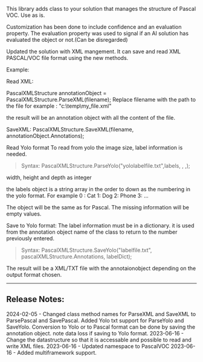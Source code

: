 ﻿This library adds class to your solution that manages the
structure of Pascal VOC. Use as is. 

Customization has been done to include confidence and an evaluation property.
The evaluation property was used to signal if an AI solution has evaluated the object or not.(Can be disregarded)

Updated the solution with XML mangement. It can save and read XML PASCAL/VOC file format using the 
new methods.

Example:

Read XML: 

PascalXMLStructure annotationObject = PascalXMLStructure.ParseXML(filename);
Replace filename with the path to the file for example : "c:\temp\my_file.xml"

the result will be an annotation object with all the content of the file.

SaveXML:
PascalXMLStructure.SaveXML(filename, annotationObject.Annotations);

Read Yolo format
To read from yolo the image size, label information is needed.

> Syntax: PascalXMLStructure.ParseYolo("yololabelfile.txt",labels, <width>, <height>,<depth>);

width, height and depth as integer

the labels object is a string array in the order to down as the numbering in the yolo format. For example
0 : Cat
1: Dog
2: Phone
3: ...

The object will be the same as for Pascal. The missing information will be empty values.

Save to Yolo format:
The label information must be in a dictionary. it is used from the annotation object name of the class to
return to the number previously entered.

> Syntax: PascalXMLStructure.SaveYolo("labelfile.txt", pascalXMLStructure.Annotations, labelDict);

The result will be a XML/TXT file with the annotaionobject depending on the output format chosen.


------------------------
Release Notes:
------------------------
2024-02-05 - Changed class method names for ParseXML and SaveXML to ParsePascal and SavePascal. Added Yolo txt support for ParseYolo and SaveYolo. Conversion to Yolo or to Pascal format can be done by saving the annotation object. note data loss if saving to Yolo format.
2023-06-16 - Change the datastructure so that it is accessable and possible to read and write XML files. 
2023-06-16 - Updated namespace to PascalVOC
2023-06-16 - Added multiframework support.